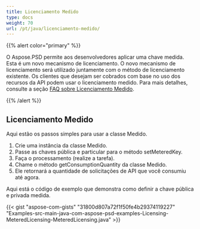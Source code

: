 ```yaml
---
title: Licenciamento Medido
type: docs
weight: 70
url: /pt/java/licenciamento-medido/
---
```


{{% alert color="primary" %}}

O Aspose.PSD permite aos desenvolvedores aplicar uma chave medida. Esta é um novo mecanismo de licenciamento. O novo mecanismo de licenciamento será utilizado juntamente com o método de licenciamento existente. Os clientes que desejam ser cobrados com base no uso dos recursos da API podem usar o licenciamento medido. Para mais detalhes, consulte a seção [FAQ sobre Licenciamento Medido](https://purchase.aspose.com/faqs/licensing/metered).

{{% /alert %}}
## **Licenciamento Medido**
Aqui estão os passos simples para usar a classe Medido.

1. Crie uma instância da classe Medido.
1. Passe as chaves pública e particular para o método setMeteredKey.
1. Faça o processamento (realize a tarefa).
1. Chame o método getConsumptionQuantity da classe Medido.
1. Ele retornará a quantidade de solicitações de API que você consumiu até agora.

Aqui está o código de exemplo que demonstra como definir a chave pública e privada medida.

{{< gist "aspose-com-gists" "31800d807a72f1f50fe4b29374119227" "Examples-src-main-java-com-aspose-psd-examples-Licensing-MeteredLicensing-MeteredLicensing.java" >}}

